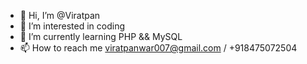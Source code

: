- 👋 Hi, I’m @Viratpan
- 👀 I’m interested in coding
- 🌱 I’m currently learning PHP && MySQL
- 📫 How to reach me viratpanwar007@gmail.com / +918475072504

<!---
Viratpan/Viratpan is a ✨ special ✨ repository because its `README.md` (this file) appears on your GitHub profile.
You can click the Preview link to take a look at your changes.
--->
